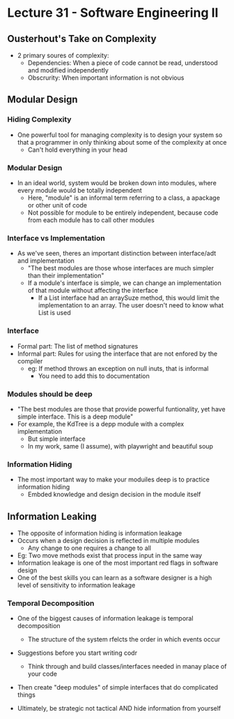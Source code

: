 # Lecture 31 - Software Engineering II
## Ousterhout's Take on Complexity
- 2 primary soures of complexity:
  - Dependencies: When a piece of code cannot be read, understood and modified independently
  - Obscrurity: When important information is not obvious

## Modular Design
### Hiding Complexity
- One powerful tool for managing complexity is to design your system so that a programmer in only thinking about some of the complexity at once
  - Can't hold everything in your head
  
### Modular Design
- In an ideal world, system would be broken down into modules, where every module would be totally independent
  - Here, "module" is an informal term referring to a class, a apackage or other unit of code
  - Not possible for module to be entirely independent, because code from each module has to call other modules
  
### Interface vs Implementation
- As we've seen, theres an important distinction between interface/adt and implementation
  - "The best modules are those whose interfaces are much simpler than their implementation"
  - If a module's interface is simple, we can change an implementation of that module without affecting the interface
    - If a List interface had an arraySuze method, this would limit the implementation to an array. The user doesn't need to know what List is used
### Interface
- Formal part: The list of method signatures
- Informal part: Rules for using the interface that are not enfored by the compiler
  - eg: If method throws an exception on null inuts, that is informal 
    - You need to add this to documentation

### Modules should be deep
- "The best modules are those that provide powerful funtionality, yet have simple interface. This is a deep module"
- For example, the KdTree is a depp module with a complex implementation
  - But simple interface
  - In my work, same (I assume), with playwright and beautiful soup
  
### Information Hiding
- The most important way to make your moduiles deep is to practice information hiding
  - Embded knowledge and design decision in the module itself

## Information Leaking
- The opposite of information hiding is information leakage
- Occurs when a design decision is reflected in multiple modules
  - Any change to one requires a change to all
- Eg: Two move methods exist that process input in the same way
- Information leakage is one of the most important red flags in software design
- One of the best skills you can learn as a software designer is a high level of sensitivity to information leakage

### Temporal Decomposition
- One of the biggest causes of information leakage is temporal decomposition
  - The structure of the system rfelcts the order in which events occur

- Suggestions before you start writing codr
  - Think through and build classes/interfaces needed in manay place of your code
- Then create "deep modules" of simple interfaces that do complicated things
- Ultimately, be strategic not tactical AND hide information from yourself
